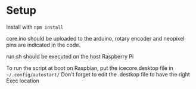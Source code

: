 # Setup

Install with `npm install`

core.ino should be uploaded to the arduino, rotary encoder and neopixel pins are indicated in the code.

run.sh should be executed on the host Raspberry Pi

To run the script at boot on Raspbian, put the icecore.desktop file in `~/.config/autostart/`
Don't forget to edit the .destkop file to have the right Exec location
